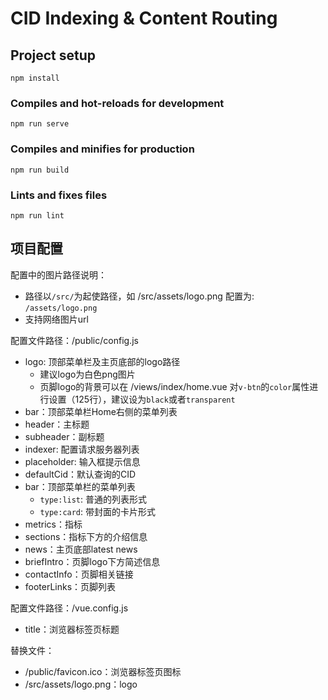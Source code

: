 # CID Indexing & Content Routing

## Project setup
```
npm install
```

### Compiles and hot-reloads for development
```
npm run serve
```

### Compiles and minifies for production
```
npm run build
```

### Lints and fixes files
```
npm run lint
```

## 项目配置
配置中的图片路径说明：
* 路径以`/src/`为起使路径，如 /src/assets/logo.png 配置为: `/assets/logo.png`
* 支持网络图片url

配置文件路径：/public/config.js

* logo: 顶部菜单栏及主页底部的logo路径
  * 建议logo为白色png图片
  * 页脚logo的背景可以在 /views/index/home.vue 对`v-btn`的`color`属性进行设置（125行），建议设为`black`或者`transparent`
* bar：顶部菜单栏Home右侧的菜单列表
* header：主标题
* subheader：副标题
* indexer: 配置请求服务器列表
* placeholder: 输入框提示信息
* defaultCid：默认查询的CID
* bar：顶部菜单栏的菜单列表
  * `type:list`: 普通的列表形式
  * `type:card`: 带封面的卡片形式
* metrics：指标
* sections：指标下方的介绍信息
* news：主页底部latest news
* briefIntro：页脚logo下方简述信息
* contactInfo：页脚相关链接
* footerLinks：页脚列表

配置文件路径：/vue.config.js
* title：浏览器标签页标题

替换文件：
* /public/favicon.ico：浏览器标签页图标
* /src/assets/logo.png：logo